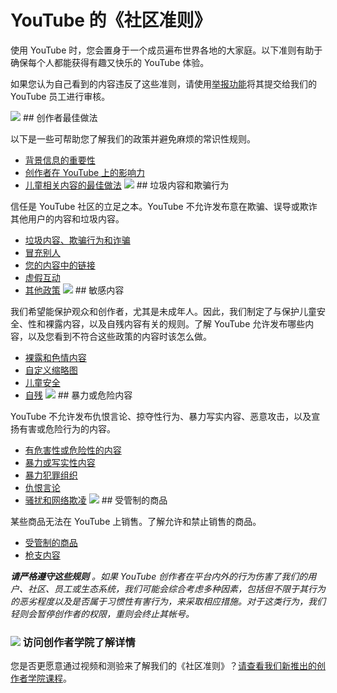 # YouTube 的《社区准则》

使用 YouTube 时，您会置身于一个成员遍布世界各地的大家庭。以下准则有助于确保每个人都能获得有趣又快乐的 YouTube 体验。

如果您认为自己看到的内容违反了这些准则，请使用[举报功能](https://support.google.com/youtube/answer/2802027)将其提交给我们的 YouTube 员工进行审核。

![](https://lh3.googleusercontent.com/_lr9o105tW6DnOwyPCDnOGQWRKFG87F-Tc9EYaE2rvOOEn_K-tGT225I4QUjdeHDPw=w140) ## 创作者最佳做法

以下是一些可帮助您了解我们的政策并避免麻烦的常识性规则。

* [背景信息的重要性](https://support.google.com/youtube/answer/6345162)
* [创作者在 YouTube 上的影响力](https://support.google.com/youtube/answer/7650329)
* [儿童相关内容的最佳做法](https://support.google.com/youtube/answer/9229229)
![](https://lh3.googleusercontent.com/9TgzJfQXLIkP4hss1Gaz2ahe_tskcDN-VAe0ma0o67WRAC_W1Af-qeIDQYaRpKYI8dkF=w140) ## 垃圾内容和欺骗行为

信任是 YouTube 社区的立足之本。YouTube 不允许发布意在欺骗、误导或欺诈其他用户的内容和垃圾内容。

* [垃圾内容、欺骗行为和诈骗](https://support.google.com/youtube/answer/2801973)
* [冒充别人](https://support.google.com/youtube/answer/2801947)
* [您的内容中的链接](https://support.google.com/youtube/answer/9054257)
* [虚假互动](https://support.google.com/youtube/answer/3399767)
* [其他政策](https://support.google.com/youtube/answer/2801981)
![](https://lh3.googleusercontent.com/8ieOrhQq8atQuhf4yhPEasknscuYgnnuNGq0oERlpq2z4Q_MaggZ9BVGYSE49n9tbQ=w120) ## 敏感内容

我们希望能保护观众和创作者，尤其是未成年人。因此，我们制定了与保护儿童安全、性和裸露内容，以及自残内容有关的规则。了解 YouTube 允许发布哪些内容，以及您看到不符合这些政策的内容时该怎么做。

* [裸露和色情内容](https://support.google.com/youtube/answer/2802002)
* [自定义缩略图](https://support.google.com/youtube/answer/9229980)
* [儿童安全](https://support.google.com/youtube/answer/2801999)
* [自残](https://support.google.com/youtube/answer/2802245)
![](https://lh3.googleusercontent.com/cIWrcpBg1zZl54OG5Ncuw3ge4-L8WgrTWwZWc3IVrlMmbpzcCUN7363NLlWh-mAbUZS2=w140) ## 暴力或危险内容

YouTube 不允许发布仇恨言论、掠夺性行为、暴力写实内容、恶意攻击，以及宣扬有害或危险行为的内容。

* [有危害性或危险性的内容](https://support.google.com/youtube/answer/2801964)
* [暴力或写实性内容](https://support.google.com/youtube/answer/2802008)
* [暴力犯罪组织](https://support.google.com/youtube/answer/9229472)
* [仇恨言论](https://support.google.com/youtube/answer/2801939)
* [骚扰和网络欺凌](https://support.google.com/youtube/answer/2802268)
![](https://lh3.googleusercontent.com/B9qEpQ8cm5u0Kj0yJJkR62XvZtFCkekVPF58raCOohY_jXSr7HFpCAgYghcbBTyH_Bk=w170) ## 受管制的商品

某些商品无法在 YouTube 上销售。了解允许和禁止销售的商品。

* [受管制的商品](https://support.google.com/youtube/answer/9229611)
* [枪支内容](https://support.google.com/youtube/answer/7667605)

***请严格遵守这些规则** 。如果 YouTube 创作者在平台内外的行为伤害了我们的用户、社区、员工或生态系统，我们可能会综合考虑多种因素，包括但不限于其行为的恶劣程度以及是否属于习惯性有害行为，来采取相应措施。对于这类行为，我们轻则会暂停创作者的权限，重则会终止其帐号。*

### ![](https://www.gstatic.com/images/icons/material/system/1x/video_library_grey600_24dp.png) 访问创作者学院了解详情

您是否更愿意通过视频和测验来了解我们的《社区准则》？[请查看我们新推出的创作者学院课程](https://creatoracademy.youtube.com/page/course/community-guidelines)。